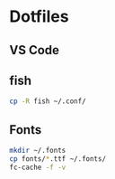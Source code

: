 # Dotfiles

## VS Code

## fish

```bash
cp -R fish ~/.conf/
```

## Fonts

```bash
mkdir ~/.fonts
cp fonts/*.ttf ~/.fonts/
fc-cache -f -v
```
